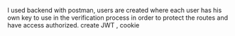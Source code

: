 I used backend with postman, users are created where each user has his own key to use in the verification process in order to protect the routes and have access authorized.
create JWT , cookie 
